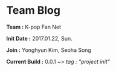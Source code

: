 # Team Blog
__Team :__ K-pop Fan Net

__Init Date :__ 2017.01.22, Sun.

__Join :__ Yonghyun Kim, Seoha Song

__Current Build :__ 0.0.1 ~> _tag : "project init"_
